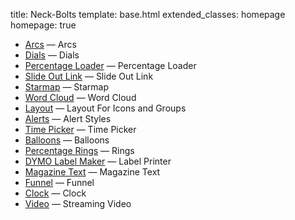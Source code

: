 title: Neck-Bolts
template: base.html
extended_classes: homepage
homepage: true

* [Arcs](/experiments/arcs.html) &mdash; Arcs
* [Dials](/experiments/dials.html) &mdash; Dials
* [Percentage Loader](/experiments/percentage-loader.html) &mdash; Percentage Loader
* [Slide Out Link](/experiments/slide-out-link.html) &mdash; Slide Out Link
* [Starmap](/experiments/starmap.html) &mdash; Starmap
* [Word Cloud](/experiments/word-cloud.html) &mdash; Word Cloud
* [Layout](/experiments/layout.html) &mdash; Layout For Icons and Groups
* [Alerts](/experiments/alerts.html) &mdash; Alert Styles
* [Time Picker](/experiments/time-picker.html) &mdash; Time Picker
* [Balloons](/experiments/balloons.html) &mdash; Balloons
* [Percentage Rings](/experiments/rings.html) &mdash; Rings
* [DYMO Label Maker](/experiments/label-printer.html) &mdash; Label Printer
* [Magazine Text](/experiments/magazine-text.html) &mdash; Magazine Text
* [Funnel](/experiments/funnel.html) &mdash; Funnel
* [Clock](/experiments/clock.html) &mdash; Clock
* [Video](/experiments/hls-test.html) &mdash; Streaming Video 

